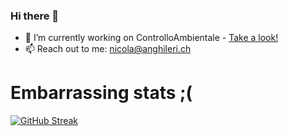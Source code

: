 ### Hi there 👋

- 🔭 I’m currently working on ControlloAmbientale - [Take a look!](https://github.com/SpadeaLorenzo/ControlloAmbientale)
- 📫 Reach out to me: nicola@anghileri.ch


# Embarrassing stats ;(
[![GitHub Streak](http://github-readme-streak-stats.herokuapp.com?user=nicolaanghileri&theme=monokai&hide_border=true&date_format=%5BY.%5Dn.j)](https://git.io/streak-stats)

